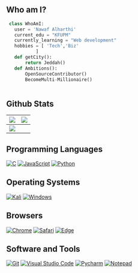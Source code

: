 ## Who am I?

 ```python
  class WhoAmI:
    user = 'Nawaf Alharthi'
	current_edu = "KFUPM"
    currently_learning = "Web development"
	hobbies = [ 'Tech','Biz'
			]
	def getCity():
		return Jeddah()
	def Ambitions():
		OpenSourceContributor()
		BecomeMulti-Millionaire()
	
 ```

 
## Github Stats

<img src="https://github-readme-stats.vercel.app/api?username=NawafAlharthi&&show_icons=true&count_private=true&theme=github_dark">|<img src="https://github-readme-streak-stats.herokuapp.com/?user=NawafAlharthi&theme=blueberry_duo"/>
|---|---|
<img src="https://github-readme-stats.vercel.app/api/top-langs/?username=NawafAlharthi&layout=compact&theme=github_dark"/>|

## Programming Languages

<p>
    <a href="#"><img alt="C" src="https://img.shields.io/badge/C%20-%232370ED.svg?logo=c&logoColor=white"></a>
    <a href="#"><img alt="JavaScript" src="https://img.shields.io/badge/JavaScript%20-%23F7DF1E.svg?logo=javascript&logoColor=black"></a>
    <a href="#"><img alt="Python" src="https://img.shields.io/badge/Python-%1000.svg?logo=python&logoColor=white"></a>
</p>



## Operating Systems
<p>
	<a href="#"><img alt="Kali" src="https://img.shields.io/badge/Kali_Linux-557C94?logo=kali-linux&logoColor=white"></a>
	<a href="#"><img alt="Windows" src="https://img.shields.io/badge/Windows-0078D6?logo=windows&logoColor=white"></a>
	
</p>

## Browsers
<p>
	<a href="#"><img alt="Chrome" src="https://img.shields.io/badge/Google_chrome-4285F4?logo=Google-Chrome&logoColor=white"></a>
	<a href="#"><img alt="Safari" src="https://img.shields.io/badge/Safari-FF1B2D?logo=Safari&logoColor=white"></a>
	<a href="#"><img alt="Edge" src="https://img.shields.io/badge/Microsoft_Edge-0078D7?logo=Microsoft-edge&logoColor=white"></a>
</p>


## Software and Tools
<p>
  <a href="#"><img alt="Git" src="https://img.shields.io/badge/Git%20-%23F05033.svg?logo=git&logoColor=white"></a>
  <a href="#"><img alt="Visual Studio Code" src="https://img.shields.io/badge/Visual%20Studio%20Code-0078d7.svg?logo=visual-studio-code&logoColor=white"></a>
  <a href="#"><img alt="Pycharm" src="https://img.shields.io/badge/pycharm-143?logo=pycharm&logoColor=black&color=green&labelColor=green"></a>
	<a href="#"><img alt="Notepad" src="https://img.shields.io/badge/Notepad++-90E59A.svg?logo=notepad%2B%2B&logoColor=black"></a>
</p>
